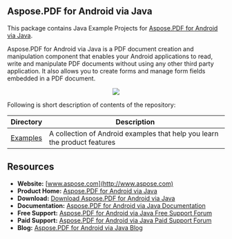 ## Aspose.PDF for Android via Java

This package contains Java Example Projects for [Aspose.PDF for Android via Java](https://products.aspose.com/pdf/android-java).

Aspose.PDF for Android via Java is a PDF document creation and manipulation component that enables your Android applications to read, write and manipulate PDF documents without using any other third party application. It also allows you to create forms and manage form fields embedded in a PDF document.

<p align="center">
  <a title="Download complete Aspose.PDF for Android via Java source code" href="https://github.com/asposepdf/Aspose_Pdf_Android/archive/master.zip">
    <img src="http://i.imgur.com/hwNhrGZ.png" />
  </a>
</p>

Following is short description of contents of the repository:

Directory  | Description
---------- | -----------
[Examples](Examples)  | A collection of Android examples that help you learn the product features

## Resources

+ **Website:** [www.aspose.com](http://www.aspose.com)
+ **Product Home:** [Aspose.PDF for Android via Java](https://products.aspose.com/pdf/android-java)
+ **Download:** [Download Aspose.PDF for Android via Java](http://maven.aspose.com/artifactory/simple/ext-release-local/com/aspose/aspose-pdf-android-via-java/)
+ **Documentation:** [Aspose.PDF for Android via Java Documentation](https://docs.aspose.com/display/pdfandroid/Home)
+ **Free Support:** [Aspose.PDF for Android via Java Free Support Forum](https://forum.aspose.com/c/pdf)
+ **Paid Support:** [Aspose.PDF for Android via Java Paid Support Forum](https://helpdesk.aspose.com/)
+ **Blog:** [Aspose.PDF for Android via Java Blog](https://blog.aspose.com/category/aspose-products/aspose-pdf-product-family/)
